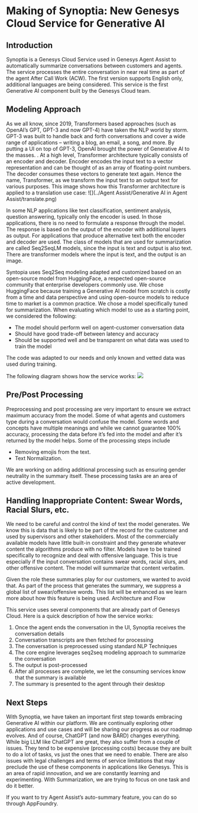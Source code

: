 # Making of Synoptia: New Genesys Cloud Service for Generative AI

## Introduction
Synoptia is a Genesys Cloud Service used in Genesys Agent Assist to automatically summarize conversations between customers and agents. The service processes the entire conversation in near real time as part of the agent After Call Work (ACW). The first version supports English only, additional languages are being considered. This service is the first Generative AI component built by the Genesys Cloud team.

## Modeling Approach
As we all know, since 2019, Transformers based approaches (such as OpenAI’s GPT, GPT-3 and now GPT-4) have taken the NLP world by storm. GPT-3 was built to handle back and forth conversations and cover a wide range of applications – writing a blog, an email, a song, and more. By putting a UI on top of GPT-3, OpenAI brought the power of Generative AI to the masses. .
At a high level, Transformer architecture typically consists of an encoder and decoder. Encoder encodes the input text to a vector representation and can be thought of as an array of floating-point numbers. The decoder consumes these vectors to generate text again. Hence the name, Transformer, as we transform the input text to an output text for various purposes.
This image shows how this Transformer architecture is applied to a translation use case:
![](../Agent Assist/Generative AI in Agent Assist/translate.png)

In some NLP applications like text classification, sentiment analysis, question answering, typically only the encoder is used. In those applications, there is no need to formulate a response through the model. The response is based on the output of the encoder with additional layers as output. For applications that produce alternative text both the encoder and decoder are used. The class of models that are used for summarization are called Seq2SeqLM models, since the input is text and output is also text. There are transformer models where the input is text, and the output is an image.

Syntopia uses Seq2Seq modeling adapted and customized based on an open-source model from HuggingFace, a respected open-source community that enterprise developers commonly use. We chose HuggingFace because training a Generative AI model from scratch is costly from a time and data perspective and using open-source models to reduce time to market is a common practice. 
We chose a model specifically tuned for summarization. When evaluating which model to use as a starting point, we considered the following:

* The model should perform well on agent-customer conversation data
* Should have good trade-off between latency and accuracy
* Should be supported well and be transparent on what data was used to train the model

The code was adapted to our needs and only known and vetted data was used during training.

The following diagram shows how the service works:
![](../Syntopia.png)
 
## Pre/Post Processing
Preprocessing and post processing are very important to ensure we extract maximum accuracy from the model. Some of what agents and customers type during a conversation would confuse the model. Some words and concepts have multiple meanings and while we cannot guarantee 100% accuracy, processing the data before it’s fed into the model and after it’s returned by the model helps. Some of the processing steps include

- Removing emojis from the text.
- Text Normalization.

We are working on adding additional processing such as ensuring gender neutrality in the summary itself. These processing tasks are an area of active development. 

## Handling Inappropriate Content: Swear Words, Racial Slurs, etc.
We need to be careful and control the kind of text the model generates. We know this is data that is likely to be part of the record for the customer and used by supervisors and other stakeholders. Most of the commercially available models have little built-in constraint and they generate whatever content the algorithms produce with no filter. Models have to be trained specifically to recognize and deal with offensive language. This is true especially if the input conversation contains swear words, racial slurs, and other offensive content. The model will summarize that content verbatim.

Given the role these summaries play for our customers, we wanted to avoid that. As part of the process that generates the summary, we suppress a global list of swear/offensive words. This list will be enhanced as we learn more about how this feature is being used.
Architecture and Flow

This service uses several components that are already part of Genesys Cloud. Here is a quick description of how the service works:

1. Once the agent ends the conversation in the UI, Synoptia receives the conversation details
2. Conversation transcripts are then fetched for processing
3. The conversation is preprocessed using standard NLP Techniques
4. The core engine leverages seq2seq modeling approach to summarize the conversation
5. The output is post-processed
6. After all processes are complete, we let the consuming services know that the summary is available
7. The summary is presented to the agent through their desktop
 
## Next Steps
With Synoptia, we have taken an important first step towards embracing Generative AI within our platform. We are continually exploring other applications and use cases and will be sharing our progress as our roadmap evolves. And of course, ChatGPT (and now BARD) changes everything. While big LLM like ChatGPT are great, they also suffer from a couple of issues. They tend to be expensive (processing costs) because they are built to do a lot of tasks, vs just the ones that we need to enable. There are also issues with legal challenges and terms of service limitations that may preclude the use of these components in applications like Genesys. This is an area of rapid innovation, and we are constantly learning and experimenting. With Summarization, we are trying to focus on one task and do it better.

If you want to try Agent Assist’s auto-summary feature, you can do so through AppFoundry. 

